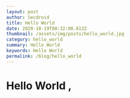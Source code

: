 ```yaml
---
layout: post
author: Secdroid
title: Hello World
date: 2020-10-19T00:32:00.613Z
thumbnail: /assets/img/posts/hello_world.jpg
category: hello_world
summary: Hello World
keywords: Hello World
permalink: /blog/hello_world
---
```

# Hello World ,